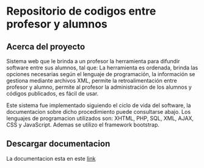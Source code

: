 # Repositorio de codigos entre profesor y alumnos

## Acerca del proyecto

Sistema web que le brinda a un profesor la herramienta para difundir software entre sus alumnos, tal que: La herramienta es ordenada, brinda las opciones necesarias según el lenguaje de programación, la información se gestiona mediante archivos XML, permite la retroalimentación entre profesor y alumno, permite al profesor la administración de los alumnos y códigos publicados, es fácil de usar.

Este sistema fue implementado siguiendo el ciclo de vida del software, la documentacion sobre dicho procedimiento puede consultarse abajo. Los lenguajes de programacion utilizados son: XHTML, PHP, SQL, XML, AJAX, CSS y JavaScript. Ademas se utilizo el framework bootstrap.

## Descargar documentacion
La documentacion esta en este [link](#)
